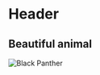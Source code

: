 # Header
## Beautiful animal
![Black Panther](https://i.pinimg.com/736x/70/c6/9c/70c69c7129971695bf7a1ffbdc09b2a7.jpg)
